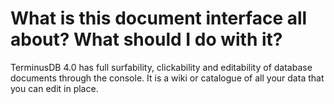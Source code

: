 # What is this document interface all about? What should I do with it? 

TerminusDB 4.0 has full surfability, clickability and editability of database documents through the console. It is a wiki or catalogue of all your data that you can edit in place.

